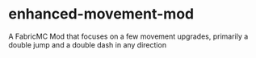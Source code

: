 # enhanced-movement-mod
A FabricMC Mod that focuses on a few movement upgrades, primarily a double jump and a double dash in any direction
